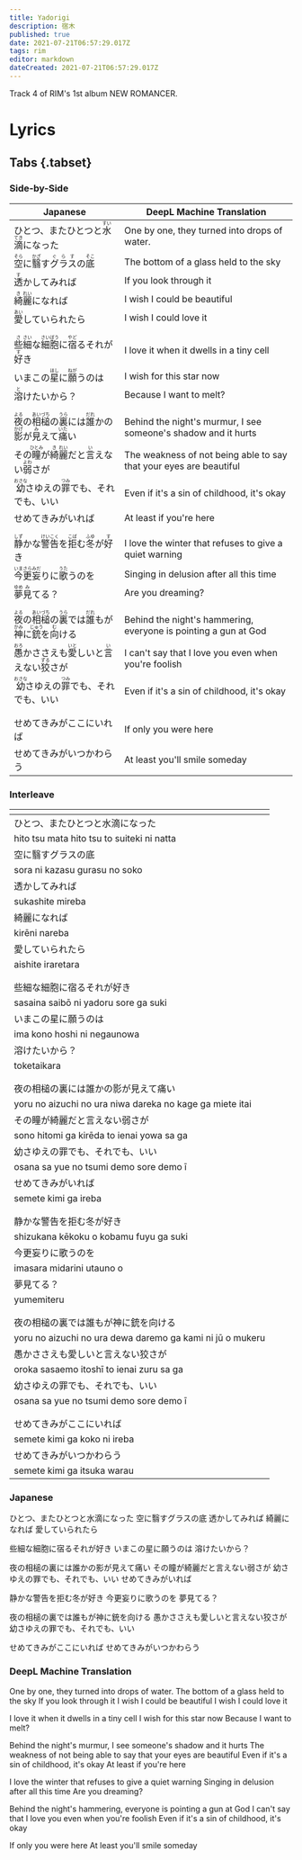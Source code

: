 ```yaml
---
title: Yadorigi
description: 宿木
published: true
date: 2021-07-21T06:57:29.017Z
tags: rim
editor: markdown
dateCreated: 2021-07-21T06:57:29.017Z
---
```


Track 4 of RIM's 1st album NEW ROMANCER.

# Lyrics
<!--Start of auto-generated section v1.0.0-->
<!--https://kamitsubaki.iceman1415.xyz/edit?room=yadorigi-->
## Tabs {.tabset}

### Side-by-Side
|Japanese|DeepL Machine Translation|
|---|---|
|ひとつ、またひとつと<ruby>水<rp>【</rp><rt>すい</rt><rp>】</rp></ruby><ruby>滴<rp>【</rp><rt>てき</rt><rp>】</rp></ruby>になった|One by one, they turned into drops of water.|
|<ruby>空<rp>【</rp><rt>そら</rt><rp>】</rp></ruby>に<ruby>翳<rp>【</rp><rt>かざ</rt><rp>】</rp></ruby>す<ruby>グラス<rp>【</rp><rt>ぐらす</rt><rp>】</rp></ruby>の<ruby>底<rp>【</rp><rt>そこ</rt><rp>】</rp></ruby>|The bottom of a glass held to the sky|
|<ruby>透<rp>【</rp><rt>す</rt><rp>】</rp></ruby>かしてみれば|If you look through it|
|<ruby>綺<rp>【</rp><rt>き</rt><rp>】</rp></ruby><ruby>麗<rp>【</rp><rt>れい</rt><rp>】</rp></ruby>になれば|I wish I could be beautiful|
|<ruby>愛<rp>【</rp><rt>あい</rt><rp>】</rp></ruby>していられたら|I wish I could love it|
| | |
| | |
|<ruby>些<rp>【</rp><rt>さ</rt><rp>】</rp></ruby><ruby>細<rp>【</rp><rt>さい</rt><rp>】</rp></ruby>な<ruby>細<rp>【</rp><rt>さい</rt><rp>】</rp></ruby><ruby>胞<rp>【</rp><rt>ぼう</rt><rp>】</rp></ruby>に<ruby>宿<rp>【</rp><rt>やど</rt><rp>】</rp></ruby>るそれが<ruby>好<rp>【</rp><rt>す</rt><rp>】</rp></ruby>き|I love it when it dwells in a tiny cell|
|いまこの<ruby>星<rp>【</rp><rt>ほし</rt><rp>】</rp></ruby>に<ruby>願<rp>【</rp><rt>ねが</rt><rp>】</rp></ruby>うのは|I wish for this star now|
|<ruby>溶<rp>【</rp><rt>と</rt><rp>】</rp></ruby>けたいから？|Because I want to melt?|
| | |
| | |
|<ruby>夜<rp>【</rp><rt>よる</rt><rp>】</rp></ruby>の<ruby>相<rp>【</rp><rt>あい</rt><rp>】</rp></ruby><ruby>槌<rp>【</rp><rt>づち</rt><rp>】</rp></ruby>の<ruby>裏<rp>【</rp><rt>うら</rt><rp>】</rp></ruby>には<ruby>誰<rp>【</rp><rt>だれ</rt><rp>】</rp></ruby>かの<ruby>影<rp>【</rp><rt>かげ</rt><rp>】</rp></ruby>が<ruby>見<rp>【</rp><rt>み</rt><rp>】</rp></ruby>えて<ruby>痛<rp>【</rp><rt>いた</rt><rp>】</rp></ruby>い|Behind the night's murmur, I see someone's shadow and it hurts|
|その<ruby>瞳<rp>【</rp><rt>ひとみ</rt><rp>】</rp></ruby>が<ruby>綺<rp>【</rp><rt>き</rt><rp>】</rp></ruby><ruby>麗<rp>【</rp><rt>れい</rt><rp>】</rp></ruby>だと<ruby>言<rp>【</rp><rt>い</rt><rp>】</rp></ruby>えない<ruby>弱<rp>【</rp><rt>よわ</rt><rp>】</rp></ruby>さが|The weakness of not being able to say that your eyes are beautiful|
|<ruby>幼<rp>【</rp><rt>おさな</rt><rp>】</rp></ruby>さゆえの<ruby>罪<rp>【</rp><rt>つみ</rt><rp>】</rp></ruby>でも、それでも、いい|Even if it's a sin of childhood, it's okay|
|せめてきみがいれば|At least if you're here|
| | |
| | |
|<ruby>静<rp>【</rp><rt>しず</rt><rp>】</rp></ruby>かな<ruby>警<rp>【</rp><rt>けい</rt><rp>】</rp></ruby><ruby>告<rp>【</rp><rt>こく</rt><rp>】</rp></ruby>を<ruby>拒<rp>【</rp><rt>こば</rt><rp>】</rp></ruby>む<ruby>冬<rp>【</rp><rt>ふゆ</rt><rp>】</rp></ruby>が<ruby>好<rp>【</rp><rt>す</rt><rp>】</rp></ruby>き|I love the winter that refuses to give a quiet warning|
|<ruby>今<rp>【</rp><rt>いま</rt><rp>】</rp></ruby><ruby>更<rp>【</rp><rt>さら</rt><rp>】</rp></ruby><ruby>妄<rp>【</rp><rt>みだ</rt><rp>】</rp></ruby>りに<ruby>歌<rp>【</rp><rt>うた</rt><rp>】</rp></ruby>うのを|Singing in delusion after all this time|
|<ruby>夢<rp>【</rp><rt>ゆめ</rt><rp>】</rp></ruby><ruby>見<rp>【</rp><rt>み</rt><rp>】</rp></ruby>てる？|Are you dreaming?|
| | |
| | |
|<ruby>夜<rp>【</rp><rt>よる</rt><rp>】</rp></ruby>の<ruby>相<rp>【</rp><rt>あい</rt><rp>】</rp></ruby><ruby>槌<rp>【</rp><rt>づち</rt><rp>】</rp></ruby>の<ruby>裏<rp>【</rp><rt>うら</rt><rp>】</rp></ruby>では<ruby>誰<rp>【</rp><rt>だれ</rt><rp>】</rp></ruby>もが<ruby>神<rp>【</rp><rt>かみ</rt><rp>】</rp></ruby>に<ruby>銃<rp>【</rp><rt>じゅう</rt><rp>】</rp></ruby>を<ruby>向<rp>【</rp><rt>む</rt><rp>】</rp></ruby>ける|Behind the night's hammering, everyone is pointing a gun at God|
|<ruby>愚<rp>【</rp><rt>おろ</rt><rp>】</rp></ruby>かささえも<ruby>愛<rp>【</rp><rt>いと</rt><rp>】</rp></ruby>しいと<ruby>言<rp>【</rp><rt>い</rt><rp>】</rp></ruby>えない<ruby>狡<rp>【</rp><rt>ずる</rt><rp>】</rp></ruby>さが|I can't say that I love you even when you're foolish|
|<ruby>幼<rp>【</rp><rt>おさな</rt><rp>】</rp></ruby>さゆえの<ruby>罪<rp>【</rp><rt>つみ</rt><rp>】</rp></ruby>でも、それでも、いい|Even if it's a sin of childhood, it's okay|
| | |
| | |
|せめてきみがここにいれば|If only you were here|
|せめてきみがいつかわらう|At least you'll smile someday|

### Interleave
| <!----> |
|---------|
|<div class="interleave-jp">ひとつ、またひとつと水滴になった</div>|
|<div class="interleave-romanji"> hito tsu  mata hito tsu to suiteki ni natta</div>|
|<div class="interleave-jp">空に翳すグラスの底</div>|
|<div class="interleave-romanji"> sora ni kazasu gurasu no soko</div>|
|<div class="interleave-jp">透かしてみれば</div>|
|<div class="interleave-romanji"> sukashite mireba</div>|
|<div class="interleave-jp">綺麗になれば</div>|
|<div class="interleave-romanji"> kirēni nareba</div>|
|<div class="interleave-jp">愛していられたら</div>|
|<div class="interleave-romanji"> aishite iraretara</div>|
| | |
| | |
|<div class="interleave-jp">些細な細胞に宿るそれが好き</div>|
|<div class="interleave-romanji"> sasaina saibō ni yadoru sore ga suki</div>|
|<div class="interleave-jp">いまこの星に願うのは</div>|
|<div class="interleave-romanji"> ima kono hoshi ni negaunowa</div>|
|<div class="interleave-jp">溶けたいから？</div>|
|<div class="interleave-romanji"> toketaikara </div>|
| | |
| | |
|<div class="interleave-jp">夜の相槌の裏には誰かの影が見えて痛い</div>|
|<div class="interleave-romanji"> yoru no aizuchi no ura niwa dareka no kage ga miete itai</div>|
|<div class="interleave-jp">その瞳が綺麗だと言えない弱さが</div>|
|<div class="interleave-romanji"> sono hitomi ga kirēda to ienai yowa sa ga</div>|
|<div class="interleave-jp">幼さゆえの罪でも、それでも、いい</div>|
|<div class="interleave-romanji"> osana sa yue no tsumi demo  sore demo  ī</div>|
|<div class="interleave-jp">せめてきみがいれば</div>|
|<div class="interleave-romanji"> semete kimi ga ireba</div>|
| | |
| | |
|<div class="interleave-jp">静かな警告を拒む冬が好き</div>|
|<div class="interleave-romanji"> shizukana kēkoku o kobamu fuyu ga suki</div>|
|<div class="interleave-jp">今更妄りに歌うのを</div>|
|<div class="interleave-romanji"> imasara midarini utauno o</div>|
|<div class="interleave-jp">夢見てる？</div>|
|<div class="interleave-romanji"> yumemiteru </div>|
| | |
| | |
|<div class="interleave-jp">夜の相槌の裏では誰もが神に銃を向ける</div>|
|<div class="interleave-romanji"> yoru no aizuchi no ura dewa daremo ga kami ni jū o mukeru</div>|
|<div class="interleave-jp">愚かささえも愛しいと言えない狡さが</div>|
|<div class="interleave-romanji"> oroka sasaemo itoshī to ienai zuru sa ga</div>|
|<div class="interleave-jp">幼さゆえの罪でも、それでも、いい</div>|
|<div class="interleave-romanji"> osana sa yue no tsumi demo  sore demo  ī</div>|
| | |
| | |
|<div class="interleave-jp">せめてきみがここにいれば</div>|
|<div class="interleave-romanji"> semete kimi ga koko ni ireba</div>|
|<div class="interleave-jp">せめてきみがいつかわらう</div>|
|<div class="interleave-romanji"> semete kimi ga itsuka warau</div>|

### Japanese
ひとつ、またひとつと水滴になった
空に翳すグラスの底
透かしてみれば
綺麗になれば
愛していられたら

些細な細胞に宿るそれが好き
いまこの星に願うのは
溶けたいから？

夜の相槌の裏には誰かの影が見えて痛い
その瞳が綺麗だと言えない弱さが
幼さゆえの罪でも、それでも、いい
せめてきみがいれば

静かな警告を拒む冬が好き
今更妄りに歌うのを
夢見てる？

夜の相槌の裏では誰もが神に銃を向ける
愚かささえも愛しいと言えない狡さが
幼さゆえの罪でも、それでも、いい

せめてきみがここにいれば
せめてきみがいつかわらう

### DeepL Machine Translation
One by one, they turned into drops of water.
The bottom of a glass held to the sky
If you look through it
I wish I could be beautiful
I wish I could love it

I love it when it dwells in a tiny cell
I wish for this star now
Because I want to melt?

Behind the night's murmur, I see someone's shadow and it hurts
The weakness of not being able to say that your eyes are beautiful
Even if it's a sin of childhood, it's okay
At least if you're here

I love the winter that refuses to give a quiet warning
Singing in delusion after all this time
Are you dreaming?

Behind the night's hammering, everyone is pointing a gun at God
I can't say that I love you even when you're foolish
Even if it's a sin of childhood, it's okay

If only you were here
At least you'll smile someday

<!--End of auto-generated section-->